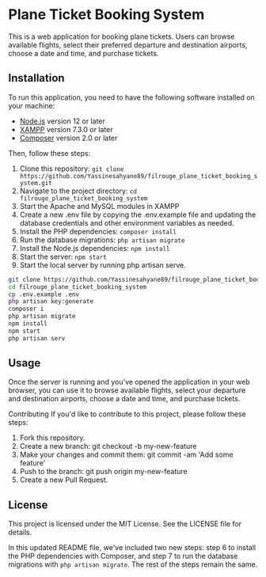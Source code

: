 # Plane Ticket Booking System

This is a web application for booking plane tickets. Users can browse available flights, select their preferred departure and destination airports, choose a date and time, and purchase tickets.

## Installation

To run this application, you need to have the following software installed on your machine:

- [Node.js](https://nodejs.org/) version 12 or later
- [XAMPP](https://www.apachefriends.org/index.html) version 7.3.0 or later
- [Composer](https://getcomposer.org/) version 2.0 or later

Then, follow these steps:

1. Clone this repository: `git clone https://github.com/Yassinesahyane89/filrouge_plane_ticket_booking_system.git`
2. Navigate to the project directory: `cd filrouge_plane_ticket_booking_system`
3. Start the Apache and MySQL modules in XAMPP
4. Create a new .env file by copying the .env.example file and updating the database credentials and other environment variables as needed.
6. Install the PHP dependencies: `composer install`
7. Run the database migrations: `php artisan migrate`
8. Install the Node.js dependencies: `npm install`
9. Start the server: `npm start`
10. Start the local server by running php artisan serve.
```bash
git clone https://github.com/Yassinesahyane89/filrouge_plane_ticket_booking_system.git
cd filrouge_plane_ticket_booking_system
cp .env.example .env
php artisan key:generate
composer i
php artisan migrate
npm install
npm start
php artisan serv
```

## Usage

Once the server is running and you've opened the application in your web browser, you can use it to browse available flights, select your departure and destination airports, choose a date and time, and purchase tickets.

Contributing
If you'd like to contribute to this project, please follow these steps:

1. Fork this repository.
2. Create a new branch: git checkout -b my-new-feature
3. Make your changes and commit them: git commit -am 'Add some feature'
4. Push to the branch: git push origin my-new-feature
5. Create a new Pull Request.

## License
This project is licensed under the MIT License. See the LICENSE file for details.

In this updated README file, we've included two new steps: step 6 to install the PHP dependencies with Composer, and step 7 to run the database migrations with `php artisan migrate`. The rest of the steps remain the same.

